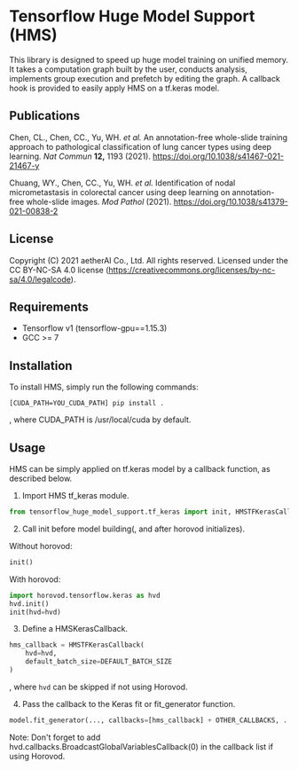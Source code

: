 # Tensorflow Huge Model Support (HMS)

This library is designed to speed up huge model training on unified memory. 
It takes a computation graph built by the user, conducts analysis, implements group execution and prefetch by editing the graph.
A callback hook is provided to easily apply HMS on a tf.keras model.

## Publications

Chen, CL., Chen, CC., Yu, WH. *et al.* An annotation-free whole-slide training approach to pathological classification of lung cancer types using deep learning. *Nat Commun* **12,** 1193 (2021). https://doi.org/10.1038/s41467-021-21467-y

Chuang, WY., Chen, CC., Yu, WH. *et al.* Identification of nodal micrometastasis in colorectal cancer using deep learning on annotation-free whole-slide images. *Mod Pathol* (2021). https://doi.org/10.1038/s41379-021-00838-2

## License

Copyright (C) 2021 aetherAI Co., Ltd.
All rights reserved.
Licensed under the CC BY-NC-SA 4.0 license (https://creativecommons.org/licenses/by-nc-sa/4.0/legalcode).

## Requirements

- Tensorflow v1 (tensorflow-gpu==1.15.3)
- GCC >= 7

## Installation

To install HMS, simply run the following commands:
```
[CUDA_PATH=YOU_CUDA_PATH] pip install .
```
, where CUDA_PATH is /usr/local/cuda by default.

## Usage

HMS can be simply applied on tf.keras model by a callback function, as described below.

1. Import HMS tf_keras module.
```python
from tensorflow_huge_model_support.tf_keras import init, HMSTFKerasCallback
```

2. Call init before model building(, and after horovod initializes).

Without horovod:
```python
init()
```

With horovod:
```python
import horovod.tensorflow.keras as hvd
hvd.init()
init(hvd=hvd)
```

3.  Define a HMSKerasCallback.
```python
hms_callback = HMSTFKerasCallback(
    hvd=hvd,
    default_batch_size=DEFAULT_BATCH_SIZE
)
```
, where `hvd` can be skipped if not using Horovod. 

4. Pass the callback to the Keras fit or fit_generator function.
```python
model.fit_generator(..., callbacks=[hms_callback] + OTHER_CALLBACKS, ...)
```

Note: Don't forget to add hvd.callbacks.BroadcastGlobalVariablesCallback(0) in the callback list if using Horovod.
